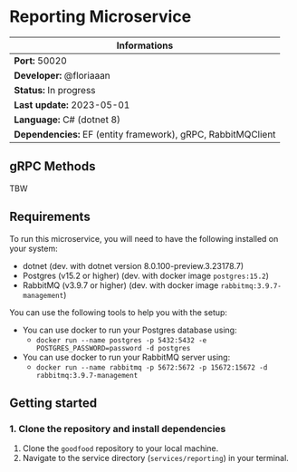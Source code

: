 # Reporting Microservice

| Informations                                                  |
| ------------------------------------------------------------- |
| **Port:** 50020                                               |
| **Developer:** @floriaaan                                     |
| **Status:** In progress                                       |
| **Last update:** 2023-05-01                                   |
| **Language:** C# (dotnet 8)                                   |
| **Dependencies:** EF (entity framework), gRPC, RabbitMQClient |

## gRPC Methods

TBW

## Requirements

To run this microservice, you will need to have the following installed on your system:

- dotnet (dev. with dotnet version 8.0.100-preview.3.23178.7)
- Postgres (v15.2 or higher) (dev. with docker image `postgres:15.2`)
- RabbitMQ (v3.9.7 or higher) (dev. with docker image `rabbitmq:3.9.7-management`)

You can use the following tools to help you with the setup:

- You can use docker to run your Postgres database using:
  - `docker run --name postgres -p 5432:5432 -e POSTGRES_PASSWORD=password -d postgres`
- You can use docker to run your RabbitMQ server using:
  - `docker run --name rabbitmq -p 5672:5672 -p 15672:15672 -d rabbitmq:3.9.7-management`

## Getting started

### 1. Clone the repository and install dependencies

1. Clone the `goodfood` repository to your local machine.
2. Navigate to the service directory (`services/reporting`) in your terminal.

